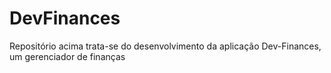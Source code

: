 # DevFinances
Repositório acima trata-se do desenvolvimento da aplicação Dev-Finances, um gerenciador de finanças

